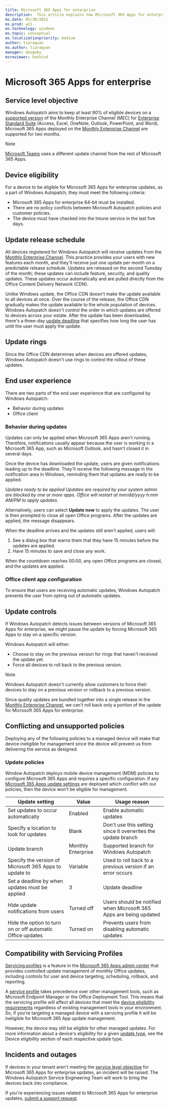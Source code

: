 ```yaml
---
title: Microsoft 365 Apps for enterprise
description:  This article explains how Microsoft 365 Apps for enterprise updates are managed in Windows Autopatch
ms.date: 05/30/2022
ms.prod: w11
ms.technology: windows
ms.topic: conceptual
ms.localizationpriority: medium
author: tiaraquan
ms.author: tiaraquan
manager: dougeby
msreviewer: hathind
---
```


# Microsoft 365 Apps for enterprise

## Service level objective

Windows Autopatch aims to keep at least 90% of eligible devices on a [supported version](/deployoffice/overview-update-channels#support-duration-for-monthly-enterprise-channel) of the Monthly Enterprise Channel (MEC) for [Enterprise Standard Suite](/deployoffice/about-microsoft-365-apps) (Access, Excel, OneNote, Outlook, PowerPoint, and Word). Microsoft 365 Apps deployed on the [Monthly Enterprise Channel](/deployoffice/overview-update-channels#monthly-enterprise-channel-overview) are supported for two months.

> [!NOTE]
> [Microsoft Teams](../operate/windows-autopatch-teams.md) uses a different update channel from the rest of Microsoft 365 Apps.

## Device eligibility

For a device to be eligible for Microsoft 365 Apps for enterprise updates, as a part of Windows Autopatch, they must meet the following criteria:  

- Microsoft 365 Apps for enterprise 64-bit must be installed.
- There are no policy conflicts between Microsoft Autopatch policies and customer policies.
- The device must have checked into the Intune service in the last five days.

## Update release schedule

All devices registered for Windows Autopatch will receive updates from the [Monthly Enterprise Channel](/deployoffice/overview-update-channels#monthly-enterprise-channel-overview). This practice provides your users with new features each month, and they'll receive just one update per month on a predictable release schedule. Updates are released on the second Tuesday of the month; these updates can include feature, security, and quality updates. These updates occur automatically and are pulled directly from the Office Content Delivery Network (CDN).

Unlike Windows update, the Office CDN doesn't make the update available to all devices at once. Over the course of the release, the Office CDN gradually makes the update available to the whole population of devices. Windows Autopatch doesn't control the order in which updates are offered to devices across your estate. After the update has been downloaded, there's a three-day [update deadline](/deployoffice/configure-update-settings-microsoft-365-apps) that specifies how long the user has until the user must apply the update.  

## Update rings

Since the Office CDN determines when devices are offered updates, Windows Autopatch doesn't use rings to control the rollout of these updates.

## End user experience

There are two parts of the end user experience that are configured by Windows Autopatch:

- Behavior during updates
- Office client

### Behavior during updates

Updates can only be applied when Microsoft 365 Apps aren't running. Therefore, notifications usually appear because the user is working in a Microsoft 365 App, such as Microsoft Outlook, and hasn't closed it in several days.

Once the device has downloaded the update, users are given notifications leading up to the deadline. They'll receive the following message in the notification area in Windows, reminding them that updates are ready to be applied.

*Updates ready to be applied
Updates are required by your system admin are blocked by one or more apps. Office will restart at mm/dd/yyyy h:mm AM/PM to apply updates.*

Alternatively, users can select **Update now** to apply the updates. The user is then prompted to close all open Office programs. After the updates are applied, the message disappears.

When the deadline arrives and the updates still aren't applied, users will:

1. See a dialog box that warns them that they have 15 minutes before the updates are applied.
1. Have 15 minutes to save and close any work.

When the countdown reaches 00∶00, any open Office programs are closed, and the updates are applied.

### Office client app configuration

To ensure that users are receiving automatic updates, Windows Autopatch prevents the user from opting out of automatic updates.  

## Update controls

If Windows Autopatch detects issues between versions of Microsoft 365 Apps for enterprise, we might pause the update by forcing Microsoft 365 Apps to stay on a specific version.  

Windows Autopatch will either:

- Choose to stay on the previous version for rings that haven't received the update yet.
- Force all devices to roll back to the previous version.

> [!NOTE]
> Windows Autopatch doesn't currently allow customers to force their devices to stay on a previous version or rollback to a previous version.

Since quality updates are bundled together into a single release in the [Monthly Enterprise Channel](/deployoffice/overview-update-channels#monthly-enterprise-channel-overview), we can't roll back only a portion of the update for Microsoft 365 Apps for enterprise.  

## Conflicting and unsupported policies

Deploying any of the following policies to a managed device will make that device ineligible for management since the device will prevent us from delivering the service as designed.

### Update policies

Window Autopatch deploys mobile device management (MDM) policies to configure Microsoft 365 Apps and requires a specific configuration. If any [Microsoft 365 Apps update settings](/deployoffice/configure-update-settings-microsoft-365-apps) are deployed which conflict with our policies, then the device won't be eligible for management.

| Update setting | Value | Usage reason |
| ----- | ----- | ----- |
| Set updates to occur automatically | Enabled | Enable automatic updates |
| Specify a location to look for updates | Blank | Don't use this setting since it overwrites the update branch |
| Update branch | Monthly Enterprise | Supported branch for Windows Autopatch |
| Specify the version of Microsoft 365 Apps to update to | Variable | Used to roll back to a previous version if an error occurs |
| Set a deadline by when updates must be applied | 3 | Update deadline |
| Hide update notifications from users | Turned off | Users should be notified when Microsoft 365 Apps are being updated |
| Hide the option to turn on or off automatic Office updates | Turned on | Prevents users from disabling automatic updates |

## Compatibility with Servicing Profiles

[Servicing profiles](/deployoffice/admincenter/servicing-profile) is a feature in the [Microsoft 365 Apps admin center](https://config.office.com/) that provides controlled update management of monthly Office updates, including controls for user and device targeting, scheduling, rollback, and reporting.

A [service profile](/deployoffice/admincenter/servicing-profile#compatibility-with-other-management-tools) takes precedence over other management tools, such as Microsoft Endpoint Manager or the Office Deployment Tool. This means that the servicing profile will affect all devices that meet the [device eligibility requirements](#device-eligibility) regardless of existing management tools in your environment. So, if you're targeting a managed device with a servicing profile it will be ineligible for Microsoft 365 App update management.

However, the device may still be eligible for other managed updates. For more information about a device's eligibility for a given [update type](windows-autopatch-update-management.md#update-types), see the Device eligibility section of each respective update type.

## Incidents and outages

If devices in your tenant aren't meeting the [service level objective](#service-level-objective) for Microsoft 365 Apps for enterprise updates, an incident will be raised. The Windows Autopatch Service Engineering Team will work to bring the devices back into compliance.

If you're experiencing issues related to Microsoft 365 Apps for enterprise updates, [submit a support request](../operate/windows-autopatch-support-request.md).
